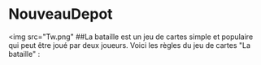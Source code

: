 # NouveauDepot

<img src="Tw.png"
##La bataille est
un jeu de cartes simple 
et populaire qui peut être 
joué par deux joueurs. Voici les 
règles du jeu de cartes "La bataille" :
